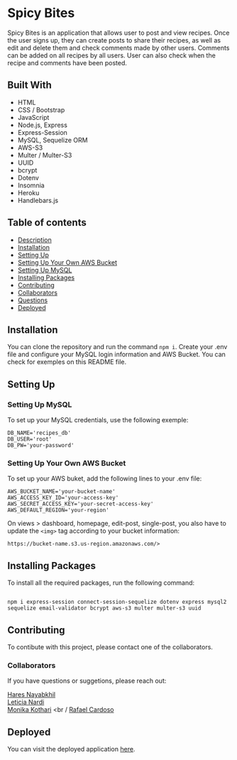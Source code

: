 # Spicy Bites

Spicy Bites is an application that allows user to post and view recipes. Once the user signs up, they can create posts to share their recipes, as well as edit and delete them and check comments made by other users. Comments can be added on all recipes by all users. User can also check when the recipe and comments have been posted.

## Built With

- HTML
- CSS / Bootstrap
- JavaScript
- Node.js, Express
- Express-Session
- MySQL, Sequelize ORM
- AWS-S3
- Multer / Multer-S3
- UUID
- bcrypt
- Dotenv
- Insomnia
- Heroku
- Handlebars.js

## Table of contents

- [Description](#description)
- [Installation](#Installation)
- [Setting Up](#SettingUp)
- [Setting Up Your Own AWS Bucket](#Setting-Up-Your-Own-AWS-Bucket)
- [Setting Up MySQL](#SettingUpMySQL)
- [Installing Packages](#Installing-Packages)
- [Contributing](#contributing)
- [Collaborators](#Collaborators)
- [Questions](#questions)
- [Deployed](#Deployed)

## Installation

You can clone the repository and run the command `npm i`. Create your .env file and configure your MySQL login information and AWS Bucket. You can check for exemples on this README file.

## Setting Up

### Setting Up MySQL

To set up your MySQL credentials, use the following exemple:

```
DB_NAME='recipes_db'
DB_USER='root'
DB_PW='your-password'
```

### Setting Up Your Own AWS Bucket

To set up your AWS buket, add the following lines to your .env file:

```
AWS_BUCKET_NAME='your-bucket-name'
AWS_ACCESS_KEY_ID='your-access-key'
AWS_SECRET_ACCESS_KEY='your-secret-access-key'
AWS_DEFAULT_REGION='your-region'

```

On views > dashboard, homepage, edit-post, single-post, you also have to update the `<img>` tag according to your bucket information:

```
https://bucket-name.s3.us-region.amazonaws.com/>
```

## Installing Packages

To install all the required packages, run the following command:

```

npm i express-session connect-session-sequelize dotenv express mysql2 sequelize email-validator bcrypt aws-s3 multer multer-s3 uuid

```

## Contributing

To contibute with this project, please contact one of the collaborators.

### Collaborators

If you have questions or suggetions, please reach out:

[Hares Nayabkhil](https://github.com/greenlight510) <br />
[Leticia Nardi](https://github.com/leticianardi) <br />
[Monika Kothari](https://github.com/mkothari93) <br /
[Rafael Cardoso](https://github.com/raf203) <br />

## Deployed

You can visit the deployed application [here](https://spicy-bites.herokuapp.com/).

